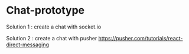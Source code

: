 # Chat-prototype

Solution 1 :
create a chat with socket.io

Solution 2 :
create a chat with pusher
https://pusher.com/tutorials/react-direct-messaging

